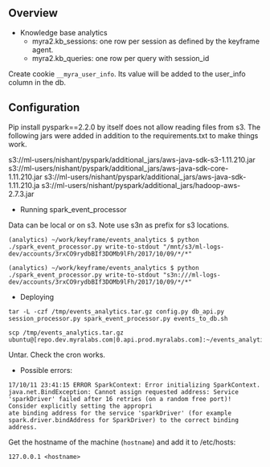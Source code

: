 ## Overview

* Knowledge base analytics
  * myra2.kb_sessions: one row per session as defined by the keyframe agent.
  * myra2.kb_queries: one row per query with session_id

Create cookie ```__myra_user_info```. Its value will be added to the user_info column in the db.

## Configuration

Pip install pyspark==2.2.0 by itself does not allow reading files from s3. The following jars were added in addition to the requirements.txt to make things work.

s3://ml-users/nishant/pyspark/additional_jars/aws-java-sdk-s3-1.11.210.jar
s3://ml-users/nishant/pyspark/additional_jars/aws-java-sdk-core-1.11.210.jar
s3://ml-users/nishant/pyspark/additional_jars/aws-java-sdk-1.11.210.ja
s3://ml-users/nishant/pyspark/additional_jars/hadoop-aws-2.7.3.jar

- Running spark_event_processor

Data can be local or on s3. Note use s3n as prefix for s3 locations.

```
(analytics) ~/work/keyframe/events_analytics $ python ./spark_event_processor.py write-to-stdout "/mnt/s3/ml-logs-dev/accounts/3rxCO9rydbBIf3DOMb9lFh/2017/10/09/*/*"

(analytics) ~/work/keyframe/events_analytics $ python ./spark_event_processor.py write-to-stdout "s3n:///ml-logs-dev/accounts/3rxCO9rydbBIf3DOMb9lFh/2017/10/09/*/*"
```

- Deploying

```
tar -L -czf /tmp/events_analytics.tar.gz config.py db_api.py session_processor.py spark_event_processor.py events_to_db.sh

scp /tmp/events_analytics.tar.gz ubuntu@[repo.dev.myralabs.com|0.api.prod.myralabs.com]:~/events_analytics/
```

Untar.
Check the cron works.

- Possible errors:
```
17/10/11 23:41:15 ERROR SparkContext: Error initializing SparkContext. 
java.net.BindException: Cannot assign requested address: Service 'sparkDriver' failed after 16 retries (on a random free port)! Consider explicitly setting the appropri
ate binding address for the service 'sparkDriver' (for example spark.driver.bindAddress for SparkDriver) to the correct binding address.
```

Get the hostname of the machine (```hostname```) and add it to /etc/hosts:
```
127.0.0.1 <hostname>
```



